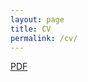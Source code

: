 ```yaml
---
layout: page
title: CV
permalink: /cv/
---
```


<a href="lukaslehner.github.io/assets/In-Work-Poverty-ETUI.pdf" target="_blank">PDF</a>
